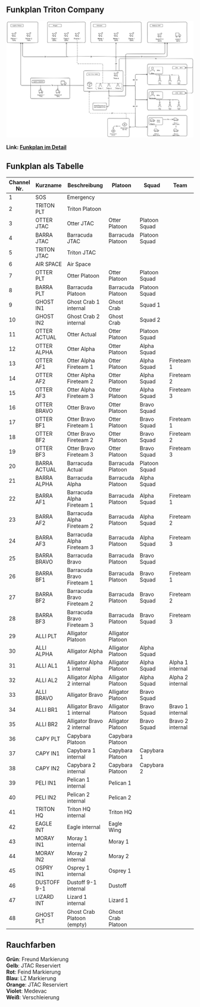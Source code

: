 ## Funkplan Triton Company

![Image](./assets/tacops-2-radio-communication-plan.png)

**Link: [Funkplan im Detail](./assets/tacops-2-radio-communication-plan.png)**   

## Funkplan als Tabelle

| Channel Nr. | Kurzname     | Beschreibung               | Platoon            | Squad         | Team             |
| ----------- | ------------ | -------------------------- | ------------------ | ------------- | ---------------- |
| 1           | SOS          | Emergency                  |                    |               |                  |
| 2           | TRITON PLT   | Triton Platoon             |                    |               |                  |
| 3           | OTTER JTAC   | Otter JTAC                 | Otter Platoon      | Platoon Squad |                  |
| 4           | BARRA JTAC   | Barracuda JTAC             | Barracuda Platoon  | Platoon Squad |                  |
| 5           | TRITON JTAC  | Triton JTAC                |                    |               |                  |
| 6           | AIR SPACE    | Air Space                  |                    |               |                  |
| 7           | OTTER PLT    | Otter Platoon              | Otter Platoon      | Platoon Squad |                  |
| 8           | BARRA PLT    | Barracuda Platoon          | Barracuda Platoon  | Platoon Squad |                  |
| 9           | GHOST IN1    | Ghost Crab 1 internal      | Ghost Crab         | Squad 1       |                  |
| 10          | GHOST IN2    | Ghost Crab 2 internal      | Ghost Crab         | Squad 2       |                  |
| 11          | OTTER ACTUAL | Otter Actual               | Otter Platoon      | Platoon Squad |                  |
| 12          | OTTER ALPHA  | Otter Alpha                | Otter Platoon      | Alpha Squad   |                  |
| 13          | OTTER AF1    | Otter Alpha Fireteam 1     | Otter Platoon      | Alpha Squad   | Fireteam 1       |
| 14          | OTTER AF2    | Otter Alpha Fireteam 2     | Otter Platoon      | Alpha Squad   | Fireteam 2       |
| 15          | OTTER AF3    | Otter Alpha Fireteam 3     | Otter Platoon      | Alpha Squad   | Fireteam 3       |
| 16          | OTTER BRAVO  | Otter Bravo                | Otter Platoon      | Bravo Squad   |                  |
| 17          | OTTER BF1    | Otter Bravo Fireteam 1     | Otter Platoon      | Bravo Squad   | Fireteam 1       |
| 18          | OTTER BF2    | Otter Bravo Fireteam 2     | Otter Platoon      | Bravo Squad   | Fireteam 2       |
| 19          | OTTER BF3    | Otter Bravo Fireteam 3     | Otter Platoon      | Bravo Squad   | Fireteam 3       |
| 20          | BARRA ACTUAL | Barracuda Actual           | Barracuda Platoon  | Platoon Squad |                  |
| 21          | BARRA ALPHA  | Barracuda Alpha            | Barracuda Platoon  | Alpha Squad   |                  |
| 22          | BARRA AF1    | Barracuda Alpha Fireteam 1 | Barracuda Platoon  | Alpha Squad   | Fireteam 1       |
| 23          | BARRA AF2    | Barracuda Alpha Fireteam 2 | Barracuda Platoon  | Alpha Squad   | Fireteam 2       |
| 24          | BARRA AF3    | Barracuda Alpha Fireteam 3 | Barracuda Platoon  | Alpha Squad   | Fireteam 3       |
| 25          | BARRA BRAVO  | Barracuda Bravo            | Barracuda Platoon  | Bravo Squad   |                  |
| 26          | BARRA BF1    | Barracuda Bravo Fireteam 1 | Barracuda Platoon  | Bravo Squad   | Fireteam 1       |
| 27          | BARRA BF2    | Barracuda Bravo Fireteam 2 | Barracuda Platoon  | Bravo Squad   | Fireteam 2       |
| 28          | BARRA BF3    | Barracuda Bravo Fireteam 3 | Barracuda Platoon  | Bravo Squad   | Fireteam 3       |
| 29          | ALLI PLT     | Alligator Platoon          | Alligator Platoon  |               |                  |
| 30          | ALLI ALPHA   | Alligator Alpha            | Alligator Platoon  | Alpha Squad   |                  |
| 31          | ALLI AL1     | Alligator Alpha 1 internal | Alligator Platoon  | Alpha Squad   | Alpha 1 internal |
| 32          | ALLI AL2     | Alligator Alpha 2 internal | Alligator Platoon  | Alpha Squad   | Alpha 2 internal |
| 33          | ALLI BRAVO   | Alligator Bravo            | Alligator Platoon  | Bravo Squad   |                  |
| 34          | ALLI BR1     | Alligator Bravo 1 internal | Alligator Platoon  | Bravo Squad   | Bravo 1 internal |
| 35          | ALLI BR2     | Alligator Bravo 2 internal | Alligator Platoon  | Bravo Squad   | Bravo 2 internal |
| 36          | CAPY PLT     | Capybara Platoon           | Capybara Platoon   |               |                  |
| 37          | CAPY IN1     | Capybara 1 internal        | Capybara Platoon   | Capybara 1    |                  |
| 38          | CAPY IN2     | Capybara 2 internal        | Capybara Platoon   | Capybara 2    |                  |
| 39          | PELI IN1     | Pelican 1 internal         | Pelican 1          |               |                  |
| 40          | PELI IN2     | Pelican 2 internal         | Pelican 2          |               |                  |
| 41          | TRITON HQ    | Triton HQ internal         | Triton HQ          |               |                  |
| 42          | EAGLE INT    | Eagle internal             | Eagle Wing         |               |                  |
| 43          | MORAY IN1    | Moray 1 internal           | Moray 1            |               |                  |
| 44          | MORAY IN2    | Moray 2 internal           | Moray 2            |               |                  |
| 45          | OSPRY IN1    | Osprey 1 internal          | Osprey 1           |               |                  |
| 46          | DUSTOFF 9-1  | Dustoff 9-1 internal       | Dustoff            |               |                  |
| 47          | LIZARD INT   | Lizard 1 internal          | Lizard 1           |               |                  |
| 48          | GHOST PLT    | Ghost Crab Platoon (empty) | Ghost Crab Platoon |               |                  |

## Rauchfarben

**Grün**: Freund Markierung  
**Gelb**: JTAC Reserviert  
**Rot**: Feind Markierung  
**Blau**: LZ Markierung  
**Orange**: JTAC Reserviert  
**Violet**: Medevac  
**Weiß**: Verschleierung
